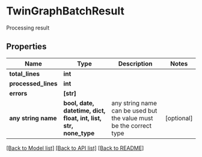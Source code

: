 # TwinGraphBatchResult

Processing result

## Properties
Name | Type | Description | Notes
------------ | ------------- | ------------- | -------------
**total_lines** | **int** |  | 
**processed_lines** | **int** |  | 
**errors** | **[str]** |  | 
**any string name** | **bool, date, datetime, dict, float, int, list, str, none_type** | any string name can be used but the value must be the correct type | [optional]

[[Back to Model list]](../README.md#documentation-for-models) [[Back to API list]](../README.md#documentation-for-api-endpoints) [[Back to README]](../README.md)


